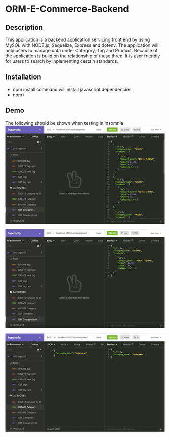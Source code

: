 # ORM-E-Commerce-Backend

## Description
This application is a backend application servicing front end by using MySQL with NODE.js, Sequelize, Express and dotenv.
The application will help users to manage data under Category, Tag and Product. Because of the application is build on the relationship of these three. 
It is user friendly for users to search by inplementing certain standards. 


## Installation
- npm install command will install javascript dependencies
- npm i



## Demo

The following should be shown when testing in insomnia 
![In Insomnia, the user tests “GET tags,” “GET Categories,” and “GET All Products.”.](./Assets/13-orm-homework-demo-01.gif)



![In Insomnia, the user tests “GET tag by id,” “GET Category by ID,” and “GET One Product.”](./Assets/13-orm-homework-demo-02.gif)



![In Insomnia, the user tests “DELETE Category by ID,” “CREATE Category,” and “UPDATE Category.”](./Assets/13-orm-homework-demo-03.gif)

